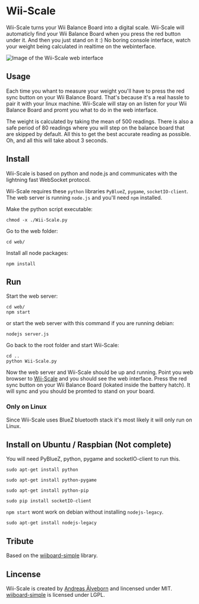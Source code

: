 # Wii-Scale

Wii-Scale turns your Wii Balance Board into a digital scale. Wii-Scale will automaticly find your Wii Balance Board when you press the red button under it. And then you just stand on it :) No boring console interface, watch your weight being calculated in realtime on the webinterface.


![Image of the Wii-Scale web interface](https://dl-web.dropbox.com/get/Public/Wii-Scale-Desktop.png?_subject_uid=5020051&w=AAAgQYDhoBHK6royo2kub_-wl2TpqxM-01-Oxv31M7t-3g)

## Usage

Each time you whant to measure your weight you'll have to press the red sync button on your Wii Balance Board. That's because it's a real hassle to pair it with your linux machine. Wii-Scale will stay on an listen for your Wii Balance Board and promt you what to do in the web interface.

The weight is calculated by taking the mean of 500 readings. There is also a safe period of 80 readings where you will step on the balance board that are skipped by default. All this to get the best accurate reading as possible. Oh, and all this will take about 3 seconds.


## Install

Wii-Scale is based on python and node.js and communicates with the lightning fast WebSocket protocol. 

Wii-Scale requires these  `python` libraries `PyBlueZ`, `pygame`, `socketIO-client`. The web server is running `node.js` and you'll need `npm` installed.

Make the python script executable:

	chmod -x ./Wii-Scale.py

Go to the web folder:

	cd web/

Install all node packages:

	npm install

## Run

Start the web server:

	cd web/
	npm start

or start the web server with this command if you are running debian:

	nodejs server.js

Go back to the root folder and start Wii-Scale:

	cd ..
	python Wii-Scale.py

Now the web server and Wii-Scale should be up and running. Point you web browser to [Wii-Scale](http://localhost:8080) and you should see the web interface. Press the red sync button on your Wii Balance Board (lokated inside the battery hatch). It will sync and you should be promted to stand on your board.


### Only on Linux

Since Wii-Scale uses BlueZ bluetooth stack it's most likely it will only run on Linux.

## Install on Ubuntu / Raspbian (Not complete)


You will need PyBlueZ, python, pygame and socketIO-client to run this.

	sudo apt-get install python

	sudo apt-get install python-pygame

	sudo apt-get install python-pip

	sudo pip install socketIO-client

`npm start` wont work on debian without installing `nodejs-legacy`.

	sudo apt-get install nodejs-legacy



## Tribute

Based on the [wiiboard-simple](https://code.google.com/p/wiiboard-simple/) library.


## Lincense

Wii-Scale is created by [Andreas Älveborn](http://aelveborn.com)  and lincensed under MIT. [wiiboard-simple](https://code.google.com/p/wiiboard-simple/)  is licensed under LGPL.